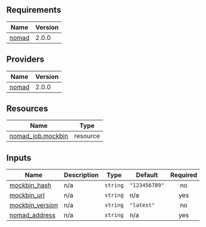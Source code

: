 <!-- BEGIN_TF_DOCS -->
## Requirements

| Name | Version |
|------|---------|
| <a name="requirement_nomad"></a> [nomad](#requirement\_nomad) | 2.0.0 |

## Providers

| Name | Version |
|------|---------|
| <a name="provider_nomad"></a> [nomad](#provider\_nomad) | 2.0.0 |

## Resources

| Name | Type |
|------|------|
| [nomad_job.mockbin](https://registry.terraform.io/providers/hashicorp/nomad/2.0.0/docs/resources/job) | resource |

## Inputs

| Name | Description | Type | Default | Required |
|------|-------------|------|---------|:--------:|
| <a name="input_mockbin_hash"></a> [mockbin\_hash](#input\_mockbin\_hash) | n/a | `string` | `"123456789"` | no |
| <a name="input_mockbin_url"></a> [mockbin\_url](#input\_mockbin\_url) | n/a | `string` | n/a | yes |
| <a name="input_mockbin_version"></a> [mockbin\_version](#input\_mockbin\_version) | n/a | `string` | `"latest"` | no |
| <a name="input_nomad_address"></a> [nomad\_address](#input\_nomad\_address) | n/a | `string` | n/a | yes |
<!-- END_TF_DOCS -->
